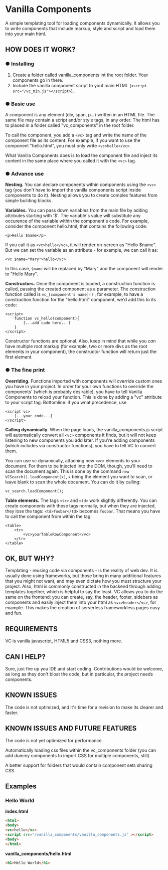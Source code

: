 # Vanilla Components
A simple templating tool for loading components dynamically. It allows you to write components that include markup, style and script and load them into your main html.

## HOW DOES IT WORK?
### ● Installing
1. Create a folder called vanilla_components int the root folder. Your components go in there.
2. Include the vanilla component script to yout main HTML (`<script src="/vc_min.js"></script>`).

### ● Basic use

A component is any element (div, span, p...) written in an HTML file. The same file may contain a script and/or style tags, in any order. The html has to placed in a folder called "vc_components" in the root folder.

To call the component, you add a `<vc>` tag and write the name of the component file as its content. For example, if you want to use the component "hello.html", you must only write `<vc>hello</vc>`.

What Vanilla Components does is to load the component file and inject its content in the same place where you called it with the `<vc>` tag.

### ● Advance use

**Nesting.** You can declare components within components using the `<vc>` tag (you don't have to import the vanilla components script inside components to do it). Nesting allows you to create complex features from simple building blocks.

**Variables.** You can pass down variables from the main file by adding attributes starting
with '$'. The variable's value will substitute any occurence of the variable within the component's code. For example, consider the component hello.html, that contains the following code:

`<p>Hello $name</p>`

If you call it as `<vc>hello</vc>`, it will render on-screen as "Hello $name". But we can set the variable as an attribute - for example, we can call it as:

`<vc $name="Mary">hello</vc>`

In this case, `$name` will be replaced by "Mary" and the component will render to "Hello Mary".

**Constructors.** Once the component is loaded, a construction function is called, passing the created component as a parameter. The construction function called is `vc_[component's name]()` , for example, to have a construction function for the "hello.html" component, we'd add this to its code:

```
<script>
	function vc_hello(component){
		[...add code here...]
	}
</script>
```

Constructor functions are optional. Also, keep in mind that while you _can_ have multiple root markup (for example, two or more divs as the root elements in your component), the constructor function will return just the first element.

### ● The fine print

**Overriding.** Functions imported with components will override custom ones you have in your project. In order for your own functions to override the components' (which is probably desirable), you have to tell Vanilla Components to reload your function. This is done by adding a "vc" attribute to your script tag. Bottomline: if you wnat precedence, use
```
<script vc>
	[...your code...]
</script>
```
**Calling dynamically.** When the page loads, the vanilla_components.js script will automatically convert all `<vc>` components it finds, but it will not keep listening to new components you add later. If you're adding components (which includes via constructor functions), you have to tell VC to convert them.

You can use vc dynamically, attaching new `<vc>` elements to your document. For
them to be injected into the DOM, though, you'll need to scan the document again.
This is done by the command `new VCSearch().loadComponent(x)`, `x` being the element 
you want to scan, or leave blank to scan the whole document. You can do it by calling:
```
vc_search.loadComponent();
```
**Table elements.** The tags `<tr>` and `<td>` work slightly differently. You can create components with these tags normally, but when they are injected, they lose the tags: `<td>foobar</td>` becomes `foobar`. That means you have to call the component from within the tag:
```
<table>
	<tr>
		<vc>yourTableRowComponent</vc>
	</tr>
</table>
```

## OK, BUT WHY?

Templating - reusing code via components - is the reality of web dev. It is usually done using frameworks, but those bring in many additional features that you might not want, and may even dictate how you must structure your project.
Also, html is commonly constructed in the backend through adding templates together, which is helpful to say the least. VC allows you to do the same on the frontend: you can create, say, the header, footer, sidebars as components and easily inject them into your html as `<vc>header</vc>`, for example. This makes the creation of serverless frameworkless pages easy and fun.

## REQUIREMENTS

VC is vanilla javascript, HTML5 and CSS3, nothing more.

## CAN I HELP?

Sure, just fire up you IDE and start coding. Contributions would be welcome, as long as they don't bloat the code, but in particular, the project needs components.

## KNOWN ISSUES

The code is not optimized, and it's time for a  revision to make its clearer and faster. 

## KNOWN ISSUES AND FUTURE FEATURES

The code is not yet optimized for performance.

Automatically loading css files within the vc_components folder (you can add dummy components to import CSS for multiple components, still).

A better support for folders that would contain component sets sharing CSS.

## Examples

### Hello World

**index.html**

```html
<html>
<body>
<vc>hello</vc>
<script src="/vanilla_components/vanilla_components.js" ></script>
<body>
</html>
```

**vanilla_components/hello.html**

```html
<h1>Hello World</h1>
```
